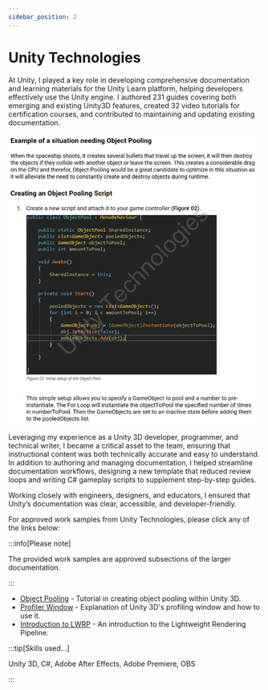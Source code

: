 ```yaml
---
sidebar_position: 2
---
```


# Unity Technologies

At Unity, I played a key role in developing comprehensive documentation and learning materials for the Unity Learn platform, helping developers effectively use the Unity engine. I authored 231 guides covering both emerging and existing Unity3D features, created 32 video tutorials for certification courses, and contributed to maintaining and updating existing documentation.

<span class="wrap">![Example Tutorial](../../static/samples/unity_learn_04.png)</span>

Leveraging my experience as a Unity 3D developer, programmer, and technical writer, I became a critical asset to the team, ensuring that instructional content was both technically accurate and easy to understand. In addition to authoring and managing documentation, I helped streamline documentation workflows, designing a new template that reduced review loops and writing C# gameplay scripts to supplement step-by-step guides.

Working closely with engineers, designers, and educators, I ensured that Unity’s documentation was clear, accessible, and developer-friendly.

For approved work samples from Unity Technologies, please click any of the links below:

:::info[Please note]

The provided work samples are approved subsections of the larger documentation.

:::

- [Object Pooling](../../static/samples/unity_learn_01.pdf) - Tutorial in creating object pooling within Unity 3D.
- [Profiler Window](../../static/samples/unity_learn_02.pdf) - Explanation of Unity 3D's profiling window and how to use it.
- [Introduction to LWRP](../../static/samples/unity_learn_03.pdf) - An introduction to the Lightweight Rendering Pipeline.

:::tip[Skills used...]

Unity 3D, C#, Adobe After Effects, Adobe Premiere, OBS

:::
